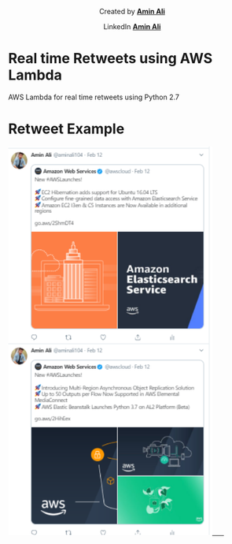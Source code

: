 <p align="Center">
Created by <a href="https://github.com/abhat222"><strong>Amin Ali</strong></a>
</p>
 
 <p align="Center">
 LinkedIn <a href="https://www.linkedin.com/in/asif-bhat/"><strong>Amin Ali</strong></a>
</p>
 
# Real time Retweets using AWS Lambda

AWS Lambda for real time retweets using Python 2.7

# Retweet Example

<a href="https://github.com/Aminali104/Auto_Retweets/blob/master/auto-retweet-example.PNG"><img src="https://github.com/Aminali104/Auto_Retweets/blob/master/auto-retweet-example.PNG" alt="Illustration" width="415px"/> &nbsp; &nbsp; &nbsp;</a>

